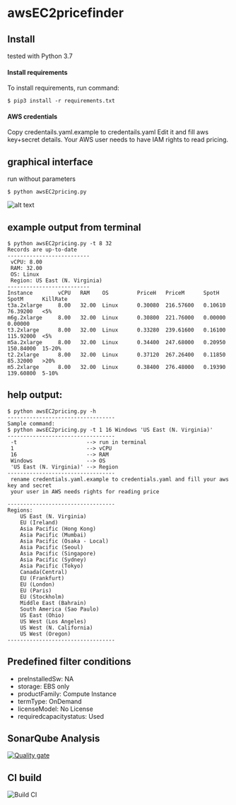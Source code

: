 # awsEC2pricefinder

## Install
tested with Python 3.7

#### Install requirements
To install requirements, run command:
```
$ pip3 install -r requirements.txt
```
#### AWS credentials
Copy credentails.yaml.example to credentails.yaml
Edit it and fill aws key+secret details. 
Your AWS user needs to have IAM rights to read pricing.

## graphical interface
run without parameters
```
$ python awsEC2pricing.py
```

![alt text](https://i.ibb.co/G0vdH9Y/image.png)

## example output from terminal
```
$ python awsEC2pricing.py -t 8 32
Records are up-to-date
--------------------------
 vCPU: 8.00
 RAM: 32.00
 OS: Linux
 Region: US East (N. Virginia)
--------------------------
Instance        vCPU   RAM    OS         PriceH   PriceM      SpotH    SpotM      KillRate
t3a.2xlarge     8.00   32.00  Linux      0.30080  216.57600   0.10610  76.39200   <5%
m6g.2xlarge     8.00   32.00  Linux      0.30800  221.76000   0.00000  0.00000       
t3.2xlarge      8.00   32.00  Linux      0.33280  239.61600   0.16100  115.92000  <5%
m5a.2xlarge     8.00   32.00  Linux      0.34400  247.68000   0.20950  150.84000  15-20%
t2.2xlarge      8.00   32.00  Linux      0.37120  267.26400   0.11850  85.32000   >20%
m5.2xlarge      8.00   32.00  Linux      0.38400  276.48000   0.19390  139.60800  5-10%
```

## help output:
```
$ python awsEC2pricing.py -h
----------------------------------
Sample command:
$ python awsEC2pricing.py -t 1 16 Windows 'US East (N. Virginia)'
----------------------------------
 -t                      --> run in terminal
 1                       --> vCPU
 16                      --> RAM
 Windows                 --> OS
 'US East (N. Virginia)' --> Region
----------------------------------
 rename credentials.yaml.example to credentials.yaml and fill your aws key and secret
 your user in AWS needs rights for reading price

----------------------------------
Regions:
    US East (N. Virginia)
    EU (Ireland)
    Asia Pacific (Hong Kong)
    Asia Pacific (Mumbai)
    Asia Pacific (Osaka - Local)
    Asia Pacific (Seoul)
    Asia Pacific (Singapore)
    Asia Pacific (Sydney)
    Asia Pacific (Tokyo)
    Canada(Central)
    EU (Frankfurt)
    EU (London)
    EU (Paris)
    EU (Stockholm)
    Middle East (Bahrain)
    South America (Sao Paulo)
    US East (Ohio)
    US West (Los Angeles)
    US West (N. California)
    US West (Oregon)
----------------------------------
```
## Predefined filter conditions 

- preInstalledSw: NA 
- storage: EBS only 
- productFamily: Compute Instance
- termType: OnDemand
- licenseModel: No License 
- requiredcapacitystatus: Used

## SonarQube Analysis
[![Quality gate](https://sonarcloud.io/api/project_badges/quality_gate?project=fuatu_awsEC2pricefinder)](https://sonarcloud.io/dashboard?id=fuatu_awsEC2pricefinder)

## CI build
![Build CI](https://github.com/fuatu/awsEC2pricefinder/workflows/Build%20CI/badge.svg)
